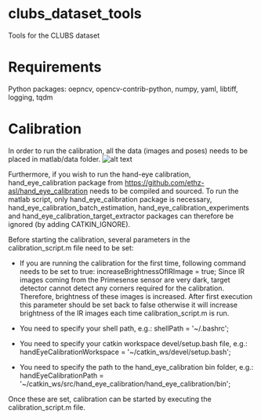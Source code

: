 # clubs_dataset_tools
Tools for the CLUBS dataset


# Requirements
Python packages:
oepncv, opencv-contrib-python, numpy, yaml, libtiff, logging, tqdm


# Calibration
In order to run the calibration, all the data (images and poses) needs to be placed in matlab/data folder.
![alt text](https://github.com/ethz-asl/clubs_dataset_tools/blob/feature/cloud_generation/images/data_folder_structure.png)

Furthermore, if you wish to run the hand-eye calibration, hand_eye_calibration package from https://github.com/ethz-asl/hand_eye_calibration needs to be compiled and sourced. To run the matlab script, only hand_eye_calibration package is necessary, hand_eye_calibration_batch_estimation, hand_eye_calibration_experiments and hand_eye_calibration_target_extractor packages can therefore be ignored (by adding CATKIN_IGNORE).

Before starting the calibration, several parameters in the calibration_script.m file need to be set:

- If you are running the calibration for the first time, following command needs to be set to true:
increaseBrightnessOfIRImage = true;
Since IR images coming from the Primesense sensor are very dark, target detector cannot detect any corners required for the calibration. Therefore, brightness of these images is increased. After first execution this parameter should be set back to false otherwise it will increase brightness of the IR images each time calibration_script.m is run.

- You need to specify your shell path, e.g.:
shellPath = '~/.bashrc';

- You need to specify your catkin workspace devel/setup.bash file, e.g.:
handEyeCalibrationWorkspace = '~/catkin_ws/devel/setup.bash';

- You need to specify the path to the hand_eye_calibration bin folder, e.g.:
handEyeCalibrationPath = '~/catkin_ws/src/hand_eye_calibration/hand_eye_calibration/bin';

Once these are set, calibration can be started by executing the calibration_script.m file.
